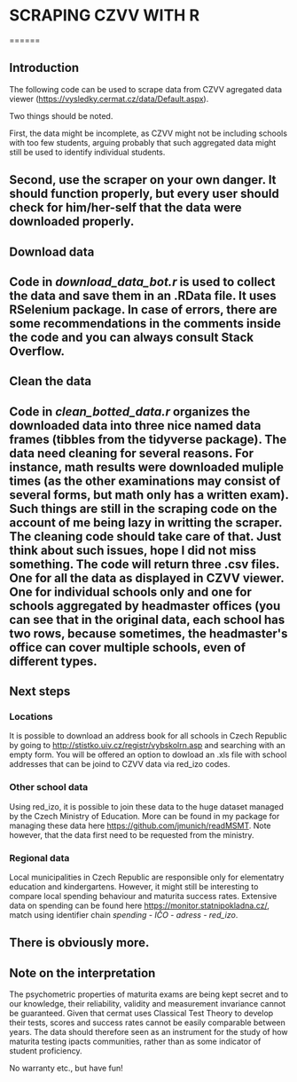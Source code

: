 # SCRAPING CZVV WITH R
======
## Introduction

The following code can be used to scrape data from CZVV agregated data viewer (https://vysledky.cermat.cz/data/Default.aspx).

Two things should be noted. 

First, the data might be incomplete, as CZVV might not be including schools with too few students, arguing probably that such aggregated data might still be used to identify individual students.

Second, use the scraper on your own danger. It should function properly, but every user should check for him/her-self that the data were downloaded properly.
------
## Download data

Code in *download_data_bot.r* is used to collect the data and save them in an .RData file. It uses RSelenium package. In case of errors, there are some recommendations in the comments inside the code and you can always consult Stack Overflow.
------
## Clean the data

Code in *clean_botted_data.r* organizes the downloaded data into three nice named data frames (tibbles from the tidyverse package). The data need cleaning for several reasons. For instance, math results were downloaded muliple times (as the other examinations may consist of several forms, but math only has a written exam). Such things are still in the scraping code on the account of me being lazy in writting the scraper. The cleaning code should take care of that. Just think about such issues, hope I did not miss something. The code will return three .csv files. One for all the data as displayed in CZVV viewer. One for individual schools only and one for schools aggregated by headmaster offices (you can see that in the original data, each school has two rows, because sometimes, the headmaster's office can cover multiple schools, even of different types.  
------
## Next steps

### Locations
It is possible to download an address book for all schools in Czech Republic by going to http://stistko.uiv.cz/registr/vybskolrn.asp and searching with an empty form. You will be offered an option to dowload an .xls file with school addresses that can be joind to CZVV data via red_izo codes.

### Other school data
Using red_izo, it is possible to join these data to the huge dataset managed by the Czech Ministry of Education. More can be found in my package for managing these data here https://github.com/jmunich/readMSMT. Note however, that the data first need to be requested from the ministry. 

### Regional data
Local municipalities in Czech Republic are responsible only for elementatry education and kindergartens. However, it might still be interesting to compare local spending behaviour and maturita success rates. Extensive data on spending can be found here https://monitor.statnipokladna.cz/, match using identifier chain *spending - IČO - adress - red_izo*.

There is obviously more.
------
## Note on the interpretation

The psychometric properties of maturita exams are being kept secret and to our knowledge, their reliability, validity and measurement invariance cannot be guaranteed. Given that cermat uses Classical Test Theory to develop their tests, scores and success rates cannot be easily comparable between years. The data should therefore seen as an instrument for the study of how maturita testing ipacts communities, rather than as some indicator of student proficiency.

No warranty etc., but have fun!